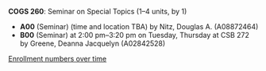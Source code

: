 **COGS 260**: Seminar on Special Topics (1–4 units, by 1)

- **A00** (Seminar) (time and location TBA) by Nitz, Douglas A. (A08872464)
- **B00** (Seminar) at 2:00 pm–3:20 pm on Tuesday, Thursday at CSB 272 by Greene, Deanna Jacquelyn (A02842528)

[Enrollment numbers over time](./COGS260.tsv)
